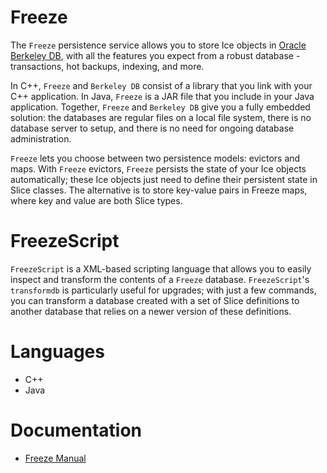 # Freeze

The `Freeze` persistence service allows you to store Ice objects in [Oracle Berkeley DB][1], with all the features you expect from a robust database - transactions, hot backups, indexing, and more.

In C++, `Freeze` and `Berkeley DB` consist of a library that you link with your C++ application. In Java, `Freeze` is a JAR file that you include in your Java application. Together, `Freeze` and `Berkeley DB` give you a fully embedded solution: the databases are regular files on a local file system, there is no database server to setup, and there is no need for ongoing database administration.

`Freeze` lets you choose between two persistence models: evictors and maps. With `Freeze` evictors, `Freeze` persists the state of your Ice objects automatically; these Ice objects just need to define their persistent state in Slice classes. The alternative is to store key-value pairs in Freeze maps, where key and value are both Slice types.

# FreezeScript

`FreezeScript` is a XML-based scripting language that allows you to easily inspect and transform the contents of a `Freeze` database. `FreezeScript`'s `transformdb` is particularly useful for upgrades; with just a few commands, you can transform a database created with a set of Slice definitions to another database that relies on a newer version of these definitions.

# Languages

- C++
- Java

# Documentation

- [Freeze Manual](https://doc.zeroc.com/display/Freeze37/Home)

[1]: http://www.oracle.com/us/products/database/berkeley-db/overview/index.htm

